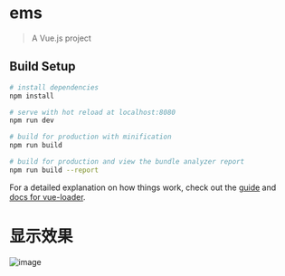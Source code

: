 # ems

> A Vue.js project

## Build Setup

``` bash
# install dependencies
npm install

# serve with hot reload at localhost:8080
npm run dev

# build for production with minification
npm run build

# build for production and view the bundle analyzer report
npm run build --report
```

For a detailed explanation on how things work, check out the [guide](http://vuejs-templates.github.io/webpack/) and [docs for vue-loader](http://vuejs.github.io/vue-loader).


# 显示效果

![image](https://user-images.githubusercontent.com/109014171/188880712-beabb5c4-adf2-43a7-a12e-1e28a3436a57.png)
